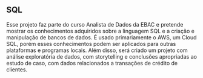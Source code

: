 ## **SQL**

Esse projeto faz parte do curso Analista de Dados da EBAC e pretende mostrar os conhecimentos adquiridos sobre a linguagem SQL e a criação e manipulação de bancos de dados. É usado primariamente o AWS, um Cloud SQL, porém esses conhecimentos podem ser aplicados para outras plataformas e programas locais.
Além disso, será criado um projeto com análise exploratória de dados, com storytelling e conclusões apropriadas ao estudo de caso, com dados relacionados a transações de crédito de clientes.
